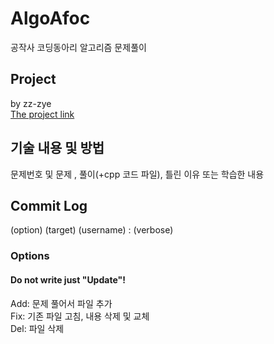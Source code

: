 # AlgoAfoc
공작사 코딩동아리 알고리즘 문제풀이

## Project
by zz-zye  
[The project link](https://github.com/users/zz-zye/projects/1/views/4?pane=issue&itemId=81030272)  

## 기술 내용 및 방법
문제번호 및 문제 , 풀이(+cpp 코드 파일), 틀린 이유 또는 학습한 내용  

## Commit Log
(option) (target) (username) : (verbose)

### Options
#### Do not write just "Update"!
Add: 문제 풀어서 파일 추가  
Fix: 기존 파일 고침, 내용 삭제 및 교체  
Del: 파일 삭제  
